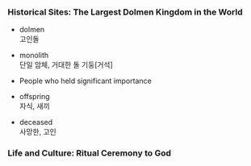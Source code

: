 ### Historical Sites: The Largest Dolmen Kingdom in the World

- dolmen  
고인돌

- monolith  
단일 암체, 거대한 돌 기둥[거석]

- People who held significant importance

- offspring  
자식, 새끼

- deceased  
사망한, 고인



### Life and Culture: Ritual Ceremony to God

